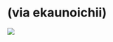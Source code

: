 <!--
id: 533722074
link: http://tumblr.atmos.org/post/533722074/via-ekaunoichii
slug: via-ekaunoichii
date: Mon Apr 19 2010 11:15:48 GMT-0700 (PDT)
publish: 2010-04-019
tags: 
title: (via ekaunoichii)
-->


(via ekaunoichii)
=================

![](http://31.media.tumblr.com/tumblr_l14630cZ9z1qa4rlro1_500.jpg)

